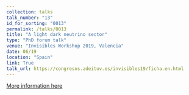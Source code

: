 ```yaml
---
collection: talks
talk_number: "13"
id_for_sorting: "0013"
permalink: /talks/0013
title: "A light dark neutrino sector" 
type: "PhD forum talk"
venue: "Invisibles Workshop 2019, Valencia"
date: 06/19
location: "Spain"
link: True 
talk_url: https://congresos.adeituv.es/invisibles19/ficha.en.html 
---
```


[More information here](https://congresos.adeituv.es/invisibles19/ficha.en.html)
